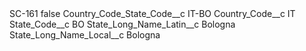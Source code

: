 <?xml version="1.0" encoding="UTF-8"?>
<CustomMetadata xmlns="http://soap.sforce.com/2006/04/metadata" xmlns:xsi="http://www.w3.org/2001/XMLSchema-instance" xmlns:xsd="http://www.w3.org/2001/XMLSchema">
    <label>SC-161</label>
    <protected>false</protected>
    <values>
        <field>Country_Code_State_Code__c</field>
        <value xsi:type="xsd:string">IT-BO</value>
    </values>
    <values>
        <field>Country_Code__c</field>
        <value xsi:type="xsd:string">IT</value>
    </values>
    <values>
        <field>State_Code__c</field>
        <value xsi:type="xsd:string">BO</value>
    </values>
    <values>
        <field>State_Long_Name_Latin__c</field>
        <value xsi:type="xsd:string">Bologna</value>
    </values>
    <values>
        <field>State_Long_Name_Local__c</field>
        <value xsi:type="xsd:string">Bologna</value>
    </values>
</CustomMetadata>
